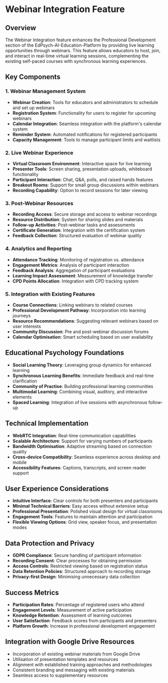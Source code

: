 # Webinar Integration Feature

## Overview
The Webinar Integration feature enhances the Professional Development section of the EdPsych-AI-Education-Platform by providing live learning opportunities through webinars. This feature allows educators to host, join, and interact in real-time virtual learning sessions, complementing the existing self-paced courses with synchronous learning experiences.

## Key Components

### 1. Webinar Management System
- **Webinar Creation**: Tools for educators and administrators to schedule and set up webinars
- **Registration System**: Functionality for users to register for upcoming webinars
- **Calendar Integration**: Seamless integration with the platform's calendar system
- **Reminder System**: Automated notifications for registered participants
- **Capacity Management**: Tools to manage participant limits and waitlists

### 2. Live Webinar Experience
- **Virtual Classroom Environment**: Interactive space for live learning
- **Presenter Tools**: Screen sharing, presentation uploads, whiteboard functionality
- **Participant Interaction**: Chat, Q&A, polls, and raised hands features
- **Breakout Rooms**: Support for small group discussions within webinars
- **Recording Capability**: Option to record sessions for later viewing

### 3. Post-Webinar Resources
- **Recording Access**: Secure storage and access to webinar recordings
- **Resource Distribution**: System for sharing slides and materials
- **Follow-up Activities**: Post-webinar tasks and assessments
- **Certificate Generation**: Integration with the certification system
- **Feedback Collection**: Structured evaluation of webinar quality

### 4. Analytics and Reporting
- **Attendance Tracking**: Monitoring of registration vs. attendance
- **Engagement Metrics**: Analysis of participant interaction
- **Feedback Analysis**: Aggregation of participant evaluations
- **Learning Impact Assessment**: Measurement of knowledge transfer
- **CPD Points Allocation**: Integration with CPD tracking system

### 5. Integration with Existing Features
- **Course Connections**: Linking webinars to related courses
- **Professional Development Pathway**: Incorporation into learning journeys
- **Resource Recommendations**: Suggesting relevant webinars based on user interests
- **Community Discussion**: Pre and post-webinar discussion forums
- **Calendar Optimisation**: Smart scheduling based on user availability

## Educational Psychology Foundations
- **Social Learning Theory**: Leveraging group dynamics for enhanced learning
- **Synchronous Learning Benefits**: Immediate feedback and real-time clarification
- **Community of Practise**: Building professional learning communities
- **Multimodal Learning**: Combining visual, auditory, and interactive elements
- **Spaced Learning**: Integration of live sessions with asynchronous follow-up

## Technical Implementation
- **WebRTC Integration**: Real-time communication capabilities
- **Scalable Architecture**: Support for varying numbers of participants
- **Bandwidth Optimisation**: Adaptive streaming based on connection quality
- **Cross-device Compatibility**: Seamless experience across desktop and mobile
- **Accessibility Features**: Captions, transcripts, and screen reader support

## User Experience Considerations
- **Intuitive Interface**: Clear controls for both presenters and participants
- **Minimal Technical Barriers**: Easy access without extensive setup
- **Professional Presentation**: Polished visual design for virtual classrooms
- **Engagement Tools**: Features to maintain attention and participation
- **Flexible Viewing Options**: Grid view, speaker focus, and presentation modes

## Data Protection and Privacy
- **GDPR Compliance**: Secure handling of participant information
- **Recording Consent**: Clear processes for obtaining permission
- **Access Controls**: Restricted viewing based on registration status
- **Data Retention Policies**: Structured approach to recording storage
- **Privacy-first Design**: Minimising unnecessary data collection

## Success Metrics
- **Participation Rates**: Percentage of registered users who attend
- **Engagement Levels**: Measurement of active participation
- **Knowledge Retention**: Assessment of learning outcomes
- **User Satisfaction**: Feedback scores from participants and presenters
- **Platform Growth**: Increase in professional development engagement

## Integration with Google Drive Resources
- Incorporation of existing webinar materials from Google Drive
- Utilisation of presentation templates and resources
- Alignment with established training approaches and methodologies
- Consistent branding and messaging with existing materials
- Seamless access to supplementary resources
